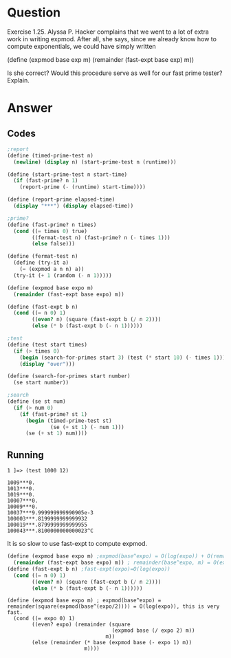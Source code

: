 # Question
Exercise 1.25.  Alyssa P. Hacker complains that we went to a lot of extra work in writing expmod. After all, she says, since we already know how to compute exponentials, we could have simply written

(define (expmod base exp m)
  (remainder (fast-expt base exp) m))

Is she correct? Would this procedure serve as well for our fast prime tester? Explain.

# Answer
## Codes
```scheme
;report
(define (timed-prime-test n)
  (newline) (display n) (start-prime-test n (runtime)))

(define (start-prime-test n start-time)
  (if (fast-prime? n 1)
    (report-prime (- (runtime) start-time))))

(define (report-prime elapsed-time)
  (display "***") (display elapsed-time))

;prime?
(define (fast-prime? n times)
  (cond ((= times 0) true)
        ((fermat-test n) (fast-prime? n (- times 1)))
        (else false)))

(define (fermat-test n)
  (define (try-it a)
    (= (expmod a n n) a))
  (try-it (+ 1 (random (- n 1)))))

(define (expmod base expo m)
  (remainder (fast-expt base expo) m))

(define (fast-expt b n)
  (cond ((= n 0) 1)
        ((even? n) (square (fast-expt b (/ n 2))))
        (else (* b (fast-expt b (- n 1))))))

;test
(define (test start times)
  (if (> times 0)
    (begin (search-for-primes start 3) (test (* start 10) (- times 1)))
    (display "over")))

(define (search-for-primes start number)
  (se start number))

;search
(define (se st num)
  (if (> num 0)
    (if (fast-prime? st 1)
      (begin (timed-prime-test st)
              (se (+ st 1) (- num 1)))
      (se (+ st 1) num))))

```
## Running
```
1 ]=> (test 1000 12)

1009***0.
1013***0.
1019***0.
10007***0.
10009***0.
10037***9.999999999990905e-3
100003***.8199999999999932
100019***.8799999999999955
100043***.8100000000000023^C
```
It is so slow to use fast-expt to compute expmod.

```scheme
(define (expmod base expo m) ;expmod(base^expo) = O(log(expo)) + O(remainder(base^expo)) = O(log(expo)) + O(expo) = O(expo)
  (remainder (fast-expt base expo) m)) ; remainder(base^expo, m) = O(expo), maybe the time complexity of remainder is larger because  base^expo is quite a large number.
(define (fast-expt b n) ;fast-expt(expo)=O(log(expo))
  (cond ((= n 0) 1)
        ((even? n) (square (fast-expt b (/ n 2))))
        (else (* b (fast-expt b (- n 1))))))
```
```
(define (expmod base expo m) ; expmod(base^expo) = remainder(square(expmod(base^(expo/2)))) = O(log(expo)), this is very fast.
  (cond ((= expo 0) 1)
        ((even? expo) (remainder (square
                                  (expmod base (/ expo 2) m))
                                m))
        (else (remainder (* base (expmod base (- expo 1) m))
                         m))))
```
